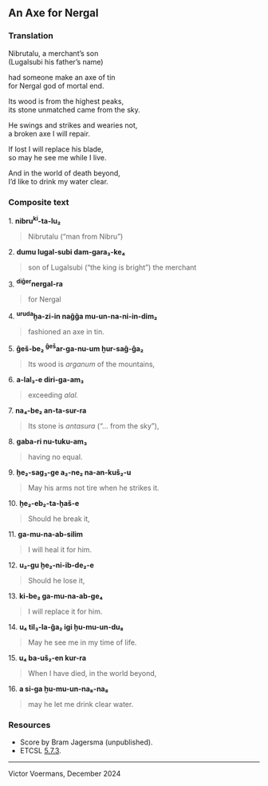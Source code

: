## An Axe for Nergal

### Translation

Nibrutalu, a merchant’s son  
(Lugalsubi his father’s name)  

had someone make an axe of tin  
for Nergal god of mortal end.  

Its wood is from the highest peaks,  
its stone unmatched came from the sky.  

He swings and strikes and wearies not,  
a broken axe I will repair.  

If lost I will replace his blade,  
so may he see me while I live.  

And in the world of death beyond,  
I’d like to drink my water clear.

### Composite text

1\. **nibru<sup>ki</sup>-ta-lu₂**
> Nibrutalu (“man from Nibru”)

2\. **dumu lugal-subi dam-gara₃-ke₄**
> son of Lugalsubi (“the king is bright”) the merchant

3\. **<sup>diĝer</sup>nergal-ra**
> for Nergal

4\. **<sup>uruda</sup>ḫa-zi-in naĝĝa mu-un-na-ni-in-dim₂**
> fashioned an axe in tin.

5\. **ĝeš-be₂ <sup>ĝeš</sup>ar-ga-nu-um ḫur-saĝ-ĝa₂**
> Its wood is _arganum_ of the mountains,

6\. **a-lal₃-e diri-ga-am₃**
> exceeding _alal._

7\. **na₄-be₂ an-ta-sur-ra**
> Its stone is _antasura_ (“... from the sky”),

8\. **gaba-ri nu-tuku-am₃**
> having no equal.

9\. **ḫe₂-sag₃-ge a₂-ne₂ na-an-kuš₂-u**
> May his arms not tire when he strikes it.

10\. **ḫe₂-eb₂-ta-ḫaš-e**
> Should he break it,

11\. **ga-mu-na-ab-silim**
> I will heal it for him.

12\. **u₂-gu ḫe₂-ni-ib-de₂-e**
> Should he lose it,

13\. **ki-be₂ ga-mu-na-ab-ge₄**
> I will replace it for him.

14\. **u₄ til₃-la-ĝa₂ igi ḫu-mu-un-du₈**
> May he see me in my time of life.

15\. **u₄ ba-uš₂-en kur-ra**
> When I have died, in the world beyond,

16\. **a si-ga ḫu-mu-un-na₈-na₈**
> may he let me drink clear water.

### Resources

- Score by Bram Jagersma (unpublished).
- ETCSL [5.7.3](https://etcsl.orinst.ox.ac.uk/cgi-bin/etcsl.cgi?text=c.5.7.3&display=Crit&charenc=gcirc#).

----

Victor Voermans, December 2024
